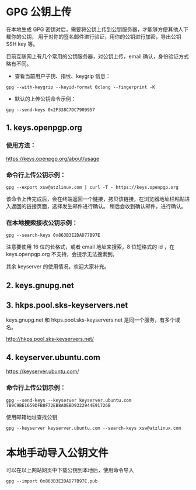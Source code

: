 # GPG 公钥上传

在本地生成 GPG 密钥对后，需要将公钥上传到公钥服务器，才能够方便其他人下载你的公钥，
用于对你的签名邮件进行验证，用你的公钥进行加密，导出公钥 SSH key 等。

目前互联网上有几个常用的公钥服务器，对公钥上传，email 确认，身份验证方式略有不同。

- 查看当前用户子钥、指纹、keygrip 信息：
```shell script
gpg --with-keygrip --keyid-format 0xlong --fingerprint -K
```
- 默认的上传公钥命令示例：
```shell script
gpg --send-keys 0x2F338C7DC7909957
```
## 1. keys.openpgp.org

### 使用方法：
https://keys.openpgp.org/about/usage

### 命令行上传公钥示例：
```shell script
gpg --export xsw@atzlinux.com | curl -T - https://keys.openpgp.org
```

该命令上传完成后，会在终端返回一个链接，拷贝该链接，在浏览器地址栏粘贴进入返回的链接页面，选择发生邮件进行确认。
稍后会收到确认邮件，进行确认。

### 在本地搜索接收公钥示例：
```shell script
gpg --search-keys 0x863B3E2DAD77B97E
```

注意要使用 16 位的长格式，或者 email 地址来搜索，8 位短格式的 id ，在 keys.openpgp.org 不支持，会提示无法搜索到。

其余 keyserver 的使用情况，欢迎大家补充。

## 2. keys.gnupg.net
## 3. hkps.pool.sks-keyservers.net
keys.gnupg.net 和 hkps.pool.sks-keyservers.net 是同一个服务，有多个域名。

http://hkps.pool.sks-keyservers.net/

## 4. keyserver.ubuntu.com
https://keyserver.ubuntu.com/

### 命令行上传公钥示例：
```shell script
gpg --send-keys --keyserver keyserver.ubuntu.com 7B9C9BE1659DFB8F72EB8A0EBD9322944E91726B
```

使用邮箱地址查找公钥
```shell script
gpg --keyserver keyserver.ubuntu.com --search-keys xsw@atzlinux.com
```
# 本地手动导入公钥文件
可以在以上网站网页中下载公钥到本地后，使用命令导入
```shell script
gpg --import 0x863B3E2DAD77B97E.pub
```

